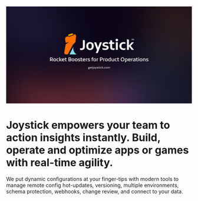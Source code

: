 ![Joystick](https://github.com/getjoystick/.github/blob/main/img/joystick-cover-image.jpg?raw=true)

# Joystick empowers your team to action insights instantly. Build, operate and optimize apps or games with real-time agility.

We put dynamic configurations at your finger-tips with modern tools to manage remote config hot-updates, versioning, multiple environments, schema protection, webhooks, change review, and connect to your data.
